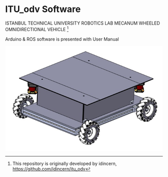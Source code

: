 # ITU_odv Software
ISTANBUL TECHNICAL UNIVERSITY ROBOTICS LAB MECANUM WHEELED OMNIDIRECTIONAL VEHICLE [^1]

Arduino & ROS software is presented with User Manual

![](https://github.com/ITUROBLAB/-itu_odv_ws-idincern-/blob/main/figures/itu_odv_design.jpg?raw=true)
 
[^1]: This repository is originally developed by idincern, https://github.com/idincern/itu_odv
